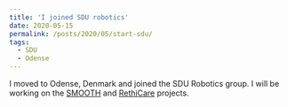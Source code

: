 ```yaml
---
title: 'I joined SDU robotics'
date: 2020-05-15
permalink: /posts/2020/05/start-sdu/
tags:
  - SDU
  - Odense
---
```


I moved to Odense, Denmark and joined the SDU Robotics group. I will be working on the [SMOOTH](http://smooth-robot.dk/) and [RethiCare](http://www.rethicare.info/) projects.